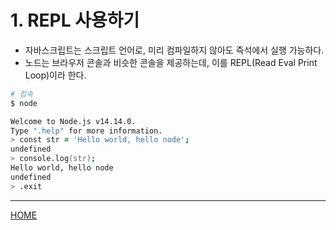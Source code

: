 # 1. REPL 사용하기

- 자바스크립트는 스크립트 언어로, 미리 컴파일하지 않아도 즉석에서 실행 가능하다.
- 노드는 브라우저 콘솔과 비슷한 콘솔을 제공하는데, 이를 REPL(Read Eval Print Loop)이라 한다.

```zsh
# 접속
$ node

Welcome to Node.js v14.14.0.
Type ".help" for more information.
> const str = 'Hello world, hello node';
undefined
> console.log(str);
Hello world, hello node
undefined
> .exit
```

-----
[HOME](./index.md)